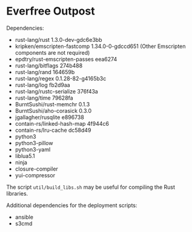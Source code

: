 # Everfree Outpost

Dependencies:

 - rust-lang/rust 1.3.0-dev-gdc6e3bb
 - kripken/emscripten-fastcomp 1.34.0-0-gdccd651  (Other Emscripten components
   are not required)
 - epdtry/rust-emscripten-passes eea6274
 - rust-lang/bitflags 274b488
 - rust-lang/rand 164659b
 - rust-lang/regex 0.1.28-82-g4165b3c
 - rust-lang/log fb2d9aa
 - rust-lang/rustc-serialize 376f43a
 - rust-lang/time 79628fa
 - BurntSushi/rust-memchr 0.1.3
 - BurntSushi/aho-corasick 0.3.0
 - jgallagher/rusqlite e896738
 - contain-rs/linked-hash-map 4f944c6
 - contain-rs/lru-cache dc58d49
 - python3
 - python3-pillow
 - python3-yaml
 - liblua5.1
 - ninja
 - closure-compiler
 - yui-compressor

The script `util/build_libs.sh` may be useful for compiling the Rust libraries.

Additional dependencies for the deployment scripts:

 - ansible
 - s3cmd
